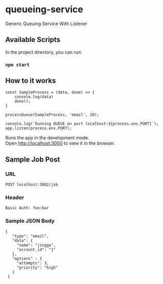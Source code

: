 # queueing-service
Generic Queuing Service With Listener


## Available Scripts

In the project directory, you can run:

### `npm start`

## How to it works
```
const SampleProcess = (data, done) => {
    console.log(data)
    done();
}

processQueue(SampleProcess, 'email', 20);

console.log(`Running QUEUE on port localhost:${process.env.PORT}`);
app.listen(process.env.PORT);
```

Runs the app in the development mode.<br>
Open [http://localhost:3000](http://localhost:3000) to view it in the browser.

## Sample Job Post

### URL
```
POST localhost:3002/job
```

### Header
```
Basic Auth: foo:bar
```

### Sample JSON Body
```
{
   "type": "email",
   "data": {
     "name": "jinggo",
     "account_id": "1"
   },
   "options" : {
     "attempts": 3,
     "priority": "high"
   }
 }
 ```